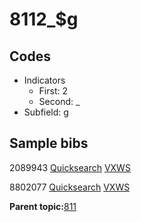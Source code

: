 # 8112\_$g

## Codes

-   Indicators
    -   First: 2
    -   Second: \_
-   Subfield: g

## Sample bibs

2089943 [Quicksearch](https://search.library.yale.edu/catalog/2089943) [VXWS](http://prodorbis.library.yale.edu:7014/vxws/GetHoldingsService?bibId=2089943)

8802077 [Quicksearch](https://search.library.yale.edu/catalog/8802077) [VXWS](http://prodorbis.library.yale.edu:7014/vxws/GetHoldingsService?bibId=8802077)

**Parent topic:**[811](../../tags/811/811.md)

